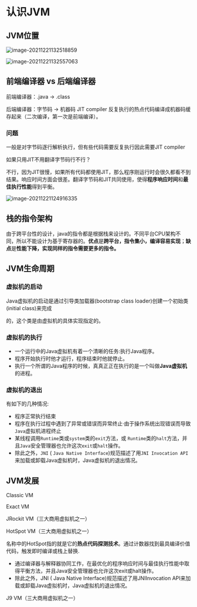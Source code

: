 # 认识JVM

## JVM位置

![image-20211221132518859](https://ryze-halo-blog.oss-cn-beijing.aliyuncs.com/halo-blog/image-20211221132518859.png)

![image-20211221132557063](https://ryze-halo-blog.oss-cn-beijing.aliyuncs.com/halo-blog/image-20211221132557063.png)

## 前端编译器 vs 后端编译器

前端编译器：.java -> .class

后端编译器：字节码 -> 机器码 JIT compiler 反复执行的热点代码编译成机器码缓存起来（二次编译，第一次是前端编译）。

### 问题

一般是对字节码逐行解析执行，但有些代码需要反复执行因此需要JIT compiler

如果只用JIT不用翻译字节码行不行？

不行，因为JIT很慢，如果所有代码都使用JIT，那么程序刚运行时会很久都看不到结果。响应时间方面会很差。翻译字节码和JIT共同使用，使得**程序响应时间**和**最佳执行性能**得到平衡。

![image-20211221124916335](https://ryze-halo-blog.oss-cn-beijing.aliyuncs.com/halo-blog/image-20211221124916335.png)



## 栈的指令架构

由于跨平台性的设计，java的指令都是根据栈来设计的。不同平台CPU架构不同，所以不能设计为基于寄存器的。**优点**是**跨平台，指令集小，编译容易实现**；**缺点**是**性能下降，实现同样的指令需要更多的指令。**

## JVM生命周期

### 虚拟机的启动

Java虚拟机的启动是通过引导类加载器(bootstrap class loader)创建一个初始类(initial class)来完成

的，这个类是由虚拟机的具体实现指定的。

### 虚拟机的执行

- 一个运行中的Java虚拟机有着一个清晰的任务:执行Java程序。
- 程序开始执行时他才运行，程序结束时他就停止。
- 执行一个所谓的Java程序的时候，真真正正在执行的是一个叫做**Java虚拟机**的进程。

### 虚拟机的退出

有如下的几种情况:

- 程序正常执行结束
- 程序在执行过程中遇到了异常或错误而异常终止·由于操作系统出现错误而导致`Java`虚拟机进程终止
- 某线程调用`Runtime`类或`system`类的`exit`方法，或 `Runtime`类的`halt`方法，并且`Java`安全管理器也允许这次`exit`或`halt`操作。
- 除此之外，`JNI` ( `Java Native Interface`)规范描述了用`JNI Invocation API`来加载或卸载Java虚拟机时，Java虚拟机的退出情况。

## JVM发展

Classic VM

Exact VM

JRockit VM（三大商用虚拟机之一）

HotSpot VM（三大商用虚拟机之一）

名称中的HotSpot指的就是它的**热点代码探测技术**。通过计数器找到最具编译价值代码，触发即时编译或栈上替换.

- 通过编译器与解释器协同工作，在最优化的程序响应时间与最佳执行性能中取得平衡方法，并且Java安全管理器也允许这次exit或halt操作。
- 除此之外，JNI ( Java Native Interface)规范描述了用JNIInvocation API来加载或卸载Java虚拟机时，Java虚拟机的退出情况。

J9 VM（三大商用虚拟机之一）

